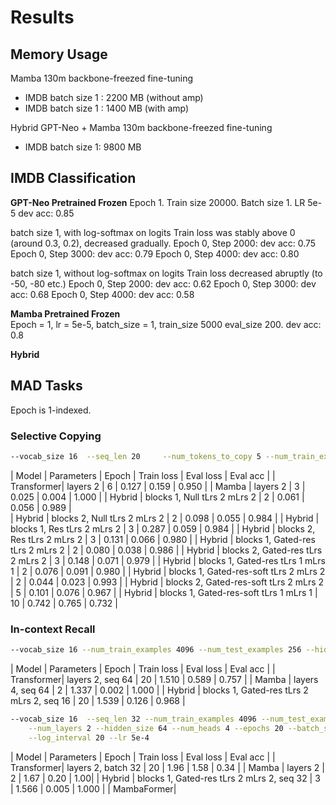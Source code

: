 # Results


## Memory Usage

Mamba 130m backbone-freezed fine-tuning
* IMDB batch size 1 : 2200 MB (without amp)
* IMDB batch size 1 : 1400 MB (with amp)

Hybrid GPT-Neo + Mamba 130m backbone-freezed fine-tuning
* IMDB batch size 1: 9800 MB

## IMDB Classification 

**GPT-Neo Pretrained Frozen**
Epoch 1. Train size 20000. Batch size 1. LR 5e-5
dev acc: 0.85

batch size 1, with log-softmax on logits
Train loss was stably above 0 (around 0.3, 0.2), decreased gradually.
Epoch 0, Step 2000: dev acc: 0.75
Epoch 0, Step 3000: dev acc: 0.79
Epoch 0, Step 4000: dev acc: 0.80

batch size 1, without log-softmax on logits
Train loss decreased abruptly (to -50, -80 etc.)
Epoch 0, Step 2000: dev acc: 0.62
Epoch 0, Step 3000: dev acc: 0.68
Epoch 0, Step 4000: dev acc: 0.58

**Mamba Pretrained Frozen**    
Epoch = 1, lr = 5e-5, batch_size = 1, train_size 5000 eval_size 200.
dev acc: 0.8

**Hybrid**  


## MAD Tasks 

Epoch is 1-indexed.

### Selective Copying

```sh
--vocab_size 16  --seq_len 20     --num_tokens_to_copy 5 --num_train_examples 4000 --num_test_examples 200     --num_layers 2 --hidden_size 32 --num_heads 2 --epochs 50 --batch_size 8  --lr 5e-4 
```

| Model | Parameters |  Epoch  | Train loss | Eval loss | Eval acc |
| Transformer| layers 2 | 6   | 0.127      | 0.159     |  0.950   |
| Mamba      | layers 2 | 3   | 0.025      | 0.004     |  1.000   |
| Hybrid     | blocks 1, Null tLrs 2 mLrs 2 | 2 | 0.061 | 0.056 | 0.989 |  
| Hybrid     | blocks 2, Null tLrs 2 mLrs 2 | 2 | 0.098 | 0.055 | 0.984 |
| Hybrid     | blocks 1, Res tLrs 2 mLrs 2 | 3  | 0.287 | 0.059 | 0.984 |
| Hybrid     | blocks 2, Res tLrs 2 mLrs 2 | 3  | 0.131 | 0.066 | 0.980 |
| Hybrid     | blocks 1, Gated-res tLrs 2 mLrs 2 | 2 | 0.080 | 0.038 | 0.986 |
| Hybrid     | blocks 2, Gated-res tLrs 2 mLrs 2 | 3 | 0.148 | 0.071 | 0.979 |
| Hybrid     | blocks 1, Gated-res tLrs 1 mLrs 1 | 2 | 0.076 | 0.091 | 0.980 |
| Hybrid     | blocks 1, Gated-res-soft tLrs 2 mLrs 2 | 2 | 0.044 | 0.023 | 0.993 | 
| Hybrid     | blocks 2, Gated-res-soft tLrs 2 mLrs 2 | 5 | 0.101 | 0.076 | 0.967 | 
| Hybrid     | blocks 1, Gated-res-soft tLrs 1 mLrs 1 | 10 | 0.742 | 0.765 | 0.732 |



### In-context Recall 

```sh
--vocab_size 16 --num_train_examples 4096 --num_test_examples 256 --hidden_size 128 --num_heads 16 --epochs 20 --batch_size 32 --log_interval 20 --lr 5e-4
```

| Model      | Parameters       | Epoch  | Train loss | Eval loss | Eval acc |
| Transformer| layers 2, seq 64 | 20     | 1.510      | 0.589     | 0.757    |
| Mamba      | layers 4, seq 64 | 2      | 1.337      | 0.002     | 1.000    |
| Hybrid     | blocks 1, Gated-res tLrs 2 mLrs 2, seq 16 | 20 | 1.539 | 0.126 | 0.968 |


```sh
--vocab_size 16  --seq_len 32 --num_train_examples 4096 --num_test_examples 256 \
    --num_layers 2 --hidden_size 64 --num_heads 4 --epochs 20 --batch_size 32 \
    --log_interval 20 --lr 5e-4
```

| Model      | Parameters       | Epoch  | Train loss | Eval loss | Eval acc |
| Transformer| layers 2, batch 32 | 20   | 1.96       | 1.58      |  0.34    | 
| Mamba      | layers 2 | 2 | 1.67  | 0.20   | 1.00|
| Hybrid     | blocks 1, Gated-res tLrs 2 mLrs 2, seq 32 | 3 | 1.566 | 0.005 | 1.000 |
| MambaFormer| 